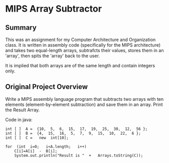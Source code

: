 # MIPS Array Subtractor

## Summary
This was an assignment for my Computer Architecture and Organization class. It is written in assembly code (specifically for the MIPS architecture) and takes two equal-length arrays, subtrafcts their values, stores them in  an 'array', then spits the 'array' back to the user.

It is implied that both arrays are of the same length and contain integers only.

## Original Project Overview
Write a MIPS assembly language program that subtracts two arrays with ten elements (element-by-element subtraction) and save them in an array. Print the Result Array.

Code in java:

```
int [ ]  A =  {10,  5,  6,  15,  17,  19,  25,  30,  12,  56 };
int [ ]  B =  {4,  15,  16,  5,  7,  9,  15,  10,  22,  6 };
int [ ]  C =   new  int[10];

for  (int  i=0;   i<A.length;   i++)
    C[i]=A[i]  -  B[i];
    System.out.println("Result is "  +   Arrays.toString(C));
```
